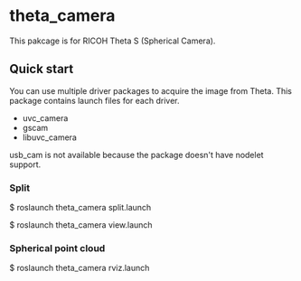# theta_camera

This pakcage is for RICOH Theta S (Spherical Camera).

## Quick start

You can use multiple driver packages to acquire the image from
Theta. This package contains launch files for each driver.

- uvc_camera
- gscam
- libuvc_camera

usb_cam is not available because the package doesn't have nodelet support.

### Split 

$ roslaunch theta_camera split.launch

$ roslaunch theta_camera view.launch

### Spherical point cloud

$ roslaunch theta_camera rviz.launch
